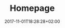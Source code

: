 ---
title: Homepage
date: 2017-11-01T18:28:28+02:00
draft: false
description: Jennifer Choi Mechanical Engineer California State University of Fullerton 

header:
  description: Hello, my name is <span class="accent-text">Jennifer.</span> I live in greater Los Angeles County. Always ready to learn something new. 
  image:
    url: home-hero.png
    alt: The top of mountain image
    media: "(max-width: 46.25em)"
    params:
    - options: 1130x500
    - options: 848x443
      cmd: Fit
    - options: 565x420
      cmd: Fit
    - options: 360x318
      cmd: Fit
text_groups:
  - name: About
    description: A recent graduate from California State University, Fullerton. Always been intrigued with how objects function and having artistic interest, eventually led me to study mechanical engineering.<br>Currently, I am restoring a 2002 Acura RSX Type-S from the mid-west and a 2006 Honda Accord LX from sunny California when I am not spending time with my niece. Spending almost every weekend at the junkyard to find reusable parts. Swapping old parts out or performing basic maintenance, truly has a person gain a great learning experience.<br>For example, some of the 2006 Honda Accord’s windshield wipers are known to overshoot when in use, so they either slam at the bottom of the windshield when returning to resting position or slam into the driver’s side windshield frame. This is either caused by the plastic gears inside the motor assembly being worn out or the linkages bushings breaking off. This Accord happened to a lucky winner of having one these issues – the bushing broke off. Having to remove the old windshield linkages, you can see the four-bar linkage system design is used for the functionality of vehicle windshield wipers. <br>I appreciate applying theoretical concepts that I have learned from my studies and also being able to fix things. Also, I enjoy traveling to learn about different cultures. [My interests are expanded in variety of subjects.]
  - name:
    description:
  - name: Hobbies
    description: Enjoy going on hikes, going out for a drive, reading poetry, painting and drawing, and assembling objects.
  - name: Get in touch
    description: <a class="accent-text bold-text" href="mailto:jenniferchoi@protonmail.com?subject=Hello,%20Jennifer!%20Lets%20make%20something%20great%20together!">jenniferchoi@protonmail.com</a>
  - name: Projects
    description: Select on the images to learn about my projects
    class: line
projects:
  - title: EV3 Lego Race Car
    type: Mechanical Design Course Project
    link: https://unsplash.com/photos/hpjSkU2UYSU
    image:
      url: works/Ev3_proto.jpg
      alt: EV3 Lego Project
      media: "(max-width: 46.25em)"
      params:
      - options: 1130x590
      - options: 848x443
      - options: 565x420
      - options: 360x318 Left
  - title: Titan Rover
    type: Senior Design Project
    link: https://titanrover.com/
    class: short-col
    image:
      url: works/rover.jpg
      alt: The Analytic web design theme
      media: "(max-width: 46.25em)"
      params:
      - options: 364x590 Top
      - options: 848x443 Top
      - options: 565x420
      - options: 360x318
  - title: ARMORS
    type: Undergraduate Research
    link: https://www.fullerton.edu/ecs/faculty/jwsanders/
    class: wide-col
    image:
      url: works/armors.jpg
      alt: Automatic Response Man-Overboard Rescue System
      media: "(max-width: 46.25em)"
      params:
      - options: 746x590 Left
      - options: 848x443 Top
      - options: 565x420 Left
      - options: 360x318 Center
  - title: Motorcycle Shock Absorbers
    type: CAD - SolidWorks Project
    link: https://unsplash.com/photos/JVSgcV8_vb4
    class: wide-col
    image:
      url: works/Configuration_1.jpg
      alt: Motorcycle Shocks
      media: "(max-width: 46.25em)"
      params:
      - options: 746x590 Center
      - options: 848x443 Center
      - options: 565x420 Center
      - options: 360x318 Center
  - title: StatApp
    type: UI/UX
    link: https://unsplash.com/photos/nJX74kn1yn4
    class: short-col
    image:
      url: works/statapp.jpg
      alt: The application for statistic
      media: "(max-width: 46.25em)"
      params:
      - options: 364x590 Left
      - options: 848x443
      - options: 565x420 Center
      - options: 360x318 Center
---